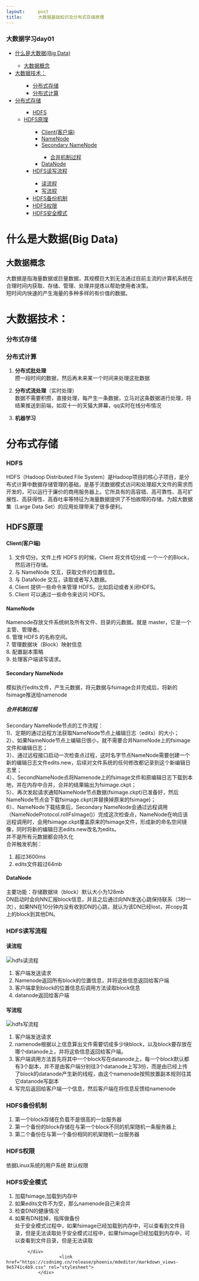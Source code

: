 ```yaml
---
layout:     post
title:      大数据基础知识及分布式存储原理
---
```

<div id="article_content" class="article_content clearfix csdn-tracking-statistics" data-pid="blog" data-mod="popu_307" data-dsm="post">
								            <div id="content_views" class="markdown_views prism-dracula">
							<!-- flowchart 箭头图标 勿删 -->
							<svg xmlns="http://www.w3.org/2000/svg" style="display: none;"><path stroke-linecap="round" d="M5,0 0,2.5 5,5z" id="raphael-marker-block" style="-webkit-tap-highlight-color: rgba(0, 0, 0, 0);"></path></svg>
							<p></p><div class="toc"><h3>大数据学习day01</h3><ul><li><a href="#Big_Data_1" rel="nofollow">什么是大数据(Big Data)</a></li><ul><li><a href="#_5" rel="nofollow">大数据概念</a></li></ul><li><a href="#_8" rel="nofollow">大数据技术：</a></li><ul><ul><li><a href="#_9" rel="nofollow">分布式存储</a></li><li><a href="#_10" rel="nofollow">分布式计算</a></li></ul></ul><li><a href="#_22" rel="nofollow">分布式存储</a></li><ul><ul><li><a href="#HDFS_23" rel="nofollow">HDFS</a></li></ul><li><a href="#HDFS_25" rel="nofollow">HDFS原理</a></li><ul><ul><li><a href="#Client_26" rel="nofollow">Client(客户端)</a></li><li><a href="#NameNode_32" rel="nofollow">NameNode</a></li><li><a href="#Secondary_NameNode_38" rel="nofollow">Secondary NameNode</a></li><ul><li><a href="#_40" rel="nofollow">合并机制过程</a></li></ul><li><a href="#DataNode_52" rel="nofollow">DataNode</a></li></ul><li><a href="#HDFS_55" rel="nofollow">HDFS读写流程</a></li><ul><li><a href="#_56" rel="nofollow">读流程</a></li><li><a href="#_62" rel="nofollow">写流程</a></li></ul><li><a href="#HDFS_68" rel="nofollow">HDFS备份机制</a></li><li><a href="#HDFS_72" rel="nofollow">HDFS权限</a></li><li><a href="#HDFS_74" rel="nofollow">HDFS安全模式</a></li></ul></ul></ul></div><p></p>
<h1><a id="Big_Data_1"></a>什么是大数据(Big Data)</h1>
<h2><a id="_5"></a>大数据概念</h2>
<p>大数据是指海量数据或巨量数据，其规模巨大到无法通过目前主流的计算机系统在合理时间内获取、存储、管理、处理并提炼以帮助使用者决策。<br>
短时间内快速的产生海量的多种多样的有价值的数据。</p>
<h1><a id="_8"></a>大数据技术：</h1>
<h3><a id="_9"></a>分布式存储</h3>
<h3><a id="_10"></a>分布式计算</h3>
<ol>
<li>
<p><strong>分布式批处理</strong><br>
攒一段时间的数据，然后再未来某一个时间来处理这批数据</p>
</li>
<li>
<p><strong>分布式流处理</strong>（实时处理）<br>
数据不需要积攒，直接处理，每产生一条数据，立马对这条数据进行处理，将结果推送到前端，如双十一的天猫大屏幕，qq实时在线分布情况</p>
</li>
<li>
<p><strong>机器学习</strong></p>
</li>
</ol>
<h1><a id="_22"></a>分布式存储</h1>
<h3><a id="HDFS_23"></a>HDFS</h3>
<p>HDFS（Hadoop Distributed File System）是Hadoop项目的核心子项目，是分布式计算中数据存储管理的基础，是基于流数据模式访问和处理超大文件的需求而开发的，可以运行于廉价的商用服务器上。它所具有的高容错、高可靠性、高可扩展性、高获得性、高吞吐率等特征为海量数据提供了不怕故障的存储，为超大数据集（Large Data Set）的应用处理带来了很多便利。</p>
<h2><a id="HDFS_25"></a>HDFS原理</h2>
<h4><a id="Client_26"></a>Client(客户端)</h4>
<ol>
<li>文件切分。文件上传 HDFS 的时候，Client 将文件切分成 一个一个的Block，然后进行存储。</li>
<li>与 NameNode 交互，获取文件的位置信息。</li>
<li>与 DataNode 交互，读取或者写入数据。</li>
<li>Client 提供一些命令来管理 HDFS，比如启动或者关闭HDFS。</li>
<li>Client 可以通过一些命令来访问 HDFS。</li>
</ol>
<h4><a id="NameNode_32"></a>NameNode</h4>
<p>Namenode存放文件系统树及所有文件、目录的元数据。就是 master，它是一个主管、管理者。<br>
6. 管理 HDFS 的名称空间。<br>
7. 管理数据块（Block）映射信息<br>
8. 配置副本策略<br>
9. 处理客户端读写请求。</p>
<h4><a id="Secondary_NameNode_38"></a>Secondary NameNode</h4>
<p>模拟执行edits文件，产生元数据，将元数据与fsimage合并完成后，将新的fsimage推送给namenode</p>
<h5><a id="_40"></a>合并机制过程</h5>
<p>Secondary NameNode节点的工作流程：<br>
1)、定期的通过远程方法获取NameNode节点上编辑日志（edits）的大小；<br>
2）、如果NameNode节点上编辑日很小，就不需要合并NameNode上的fsimage文件和编辑日志；<br>
3）、通过远程接口启动一次检查点过程，这时名字节点NameNode需要创建一个新的编辑日志文件edits.new，后续对文件系统的任何修改都记录到这个新编辑日志里；<br>
4）、SecondNameNode点将Namenode上的fsimage文件和原编辑日志下载到本地，并在内存中合并，合并的结果输出为fsimage.ckpt；<br>
5）、再次发起请求通知NameNode节点数据(fsimage.ckpt)已准备好，然后NameNode节点会下载fsimage.ckpt(并替换掉原来的fsimage)；<br>
6）、NameNode下载结束后，Secondary NameNode会通过远程调用（NameNodeProtocol.rollFsImage()）完成这次检查点，NameNode在响应该远程调用时，会用fsimage.ckpt覆盖原来的fsimage文件，形成新的命名空间镜像，同时将新的编辑日志edits.new改名为edits。<br>
并不是所有元数据都会持久化<br>
合并触发机制：</p>
<ol>
<li>超过3600ms</li>
<li>edits文件超过64mb</li>
</ol>
<h4><a id="DataNode_52"></a>DataNode</h4>
<p>主要功能：存储数据块（block）默认大小为128mb<br>
DN启动时会向NN汇报block信息，并且之后通过向NN发送心跳保持联系（3秒一次），如果NN在10分钟内没有收到DN的心跳，就认为该DN已经lost，并copy其上的block到其他DN。</p>
<h3><a id="HDFS_55"></a>HDFS读写流程</h3>
<h4><a id="_56"></a>读流程</h4>
<p><img alt="hdfs读流程" src="https://img-blog.csdn.net/20181009235231102?watermark/2/text/aHR0cHM6Ly9ibG9nLmNzZG4ubmV0L3RoeXl5eXl5eQ==/font/5a6L5L2T/fontsize/400/fill/I0JBQkFCMA==/dissolve/70"></p>
<ol>
<li>客户端发送请求</li>
<li>Namenode返回所有block的位置信息，并将这些信息返回给客户端</li>
<li>客户端拿到block的位置信息后调用方法读取block信息</li>
<li>datanode返回给客户端</li>
</ol>
<h4><a id="_62"></a>写流程</h4>
<p><img alt="hdfs写流程" src="https://img-blog.csdn.net/20181009235523248?watermark/2/text/aHR0cHM6Ly9ibG9nLmNzZG4ubmV0L3RoeXl5eXl5eQ==/font/5a6L5L2T/fontsize/400/fill/I0JBQkFCMA==/dissolve/70"></p>
<ol>
<li>客户端发送请求</li>
<li>namenode根据以上信息算出文件需要切成多少块block，以及block要存放在哪个datanode上，并将这些信息返回给客户端。</li>
<li>客户端调用方法首先将其中一个block写在datanode上，每一个block默认都有3个副本，并不是由客户端分别往3个datanode上写3份，而是由已经上传了block的datanode产生新的线程，由这个namenode按照放置副本规则往其它datanode写副本</li>
<li>写完后返回给客户端一个信息，然后客户端在将信息反馈给namenode</li>
</ol>
<h3><a id="HDFS_68"></a>HDFS备份机制</h3>
<ol>
<li>第一个block存储在负载不是很高的一台服务器</li>
<li>第一个备份的block存储在与第一个block不同的机架随机一条服务器上</li>
<li>第二个备份在与第一个备份相同的机架随机一台服务器</li>
</ol>
<h3><a id="HDFS_72"></a>HDFS权限</h3>
<p>依据Linux系统的用户系统 默认权限</p>
<h3><a id="HDFS_74"></a>HDFS安全模式</h3>
<ol>
<li>加载fsimage,加载到内存中</li>
<li>如果edits文件不为空，那么namenode自己来合并</li>
<li>检查DN的健康情况</li>
<li>如果有DN挂掉，指挥做备份<br>
处于安全模式过程中，如果fsimage已经加载到内存中，可以查看到文件目录，但是无法读取处于安全模式过程中，如果fsimage已经加载到内存中，可以查看到文件目录，但是无法读取</li>
</ol>

            </div>
						<link href="https://csdnimg.cn/release/phoenix/mdeditor/markdown_views-9e5741c4b9.css" rel="stylesheet">
                </div>